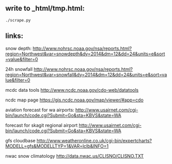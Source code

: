 ## write to _html/tmp.html:

  `./scrape.py`

## links:
snow depth:
http://www.nohrsc.noaa.gov/nsa/reports.html?region=Northwest&var=snowdepth&dy=2014&dm=12&dd=24&units=e&sort=value&filter=0

24h snowfall
http://www.nohrsc.noaa.gov/nsa/reports.html?region=Northwest&var=snowfall&dy=2014&dm=12&dd=24&units=e&sort=value&filter=0

mcdc data tools
http://www.ncdc.noaa.gov/cdo-web/datatools

ncdc map page
https://gis.ncdc.noaa.gov/map/viewer/#app=cdo

aviation forecast for wa airports:
http://www.usairnet.com/cgi-bin/launch/code.cgi?Submit=Go&sta=KBVS&state=WA

forecast for skagit regional airport
http://www.usairnet.com/cgi-bin/launch/code.cgi?Submit=Go&sta=KBVS&state=WA

gfs cloudbase
http://www.weatheronline.co.uk/cgi-bin/expertcharts?MODELL=gfs&MODELLTYP=1&VAR=lclb&INFO=1

nwac snow climatology
http://data.nwac.us/CLISNO/CLISNO.TXT
